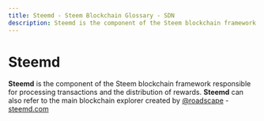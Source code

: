 ```yaml
---
title: Steemd - Steem Blockchain Glossary - SDN
description: Steemd is the component of the Steem blockchain framework responsible for processing transactions and the distribution of rewards. **Steemd** can also refer to the main blockchain explorer created by @roadscape.
---
```

# Steemd

**Steemd** is the component of the Steem blockchain framework responsible for processing transactions and the distribution of rewards. **Steemd** can also refer to the main blockchain explorer created by [@roadscape](https://github.com/roadscape) - [steemd.com](https://steemd.com)
